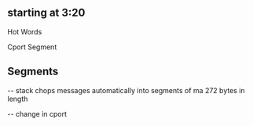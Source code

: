 
## starting at 3:20


Hot Words

Cport
Segment

## Segments 

-- stack chops messages automatically into segments of ma 272 bytes in length

-- change in cport
